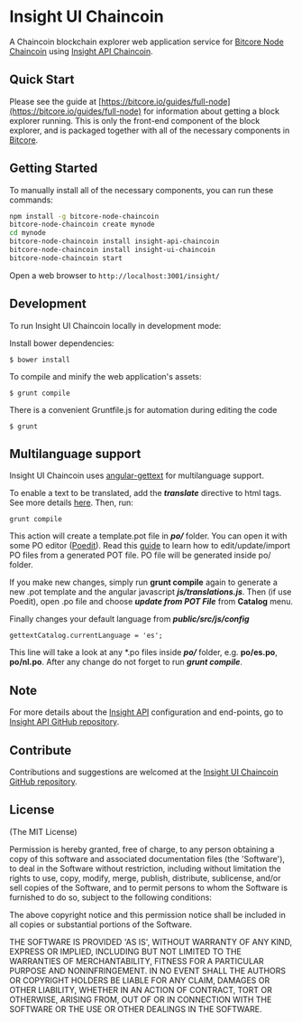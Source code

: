 # Insight UI Chaincoin

A Chaincoin blockchain explorer web application service for [Bitcore Node Chaincoin](https://github.com/ChainCoinUnlimited/bitcore-node-chaincoin) using [Insight API Chaincoin](https://github.com/ChainCoinUnlimited/insight-api-chaincoin).

## Quick Start

Please see the guide at [https://bitcore.io/guides/full-node](https://bitcore.io/guides/full-node) for information about getting a block explorer running. This is only the front-end component of the block explorer, and is packaged together with all of the necessary components in [Bitcore](https://github.com/ChainCoinUnlimited/bitcore-chaincoin).

## Getting Started

To manually install all of the necessary components, you can run these commands:

```bash
npm install -g bitcore-node-chaincoin
bitcore-node-chaincoin create mynode
cd mynode
bitcore-node-chaincoin install insight-api-chaincoin
bitcore-node-chaincoin install insight-ui-chaincoin
bitcore-node-chaincoin start
```

Open a web browser to `http://localhost:3001/insight/`

## Development

To run Insight UI Chaincoin locally in development mode:

Install bower dependencies:

```
$ bower install
```

To compile and minify the web application's assets:

```
$ grunt compile
```

There is a convenient Gruntfile.js for automation during editing the code

```
$ grunt
```

## Multilanguage support

Insight UI Chaincoin uses [angular-gettext](http://angular-gettext.rocketeer.be) for multilanguage support.

To enable a text to be translated, add the ***translate*** directive to html tags. See more details [here](http://angular-gettext.rocketeer.be/dev-guide/annotate/). Then, run:

```
grunt compile
```

This action will create a template.pot file in ***po/*** folder. You can open it with some PO editor ([Poedit](http://poedit.net)). Read this [guide](http://angular-gettext.rocketeer.be/dev-guide/translate/) to learn how to edit/update/import PO files from a generated POT file. PO file will be generated inside po/ folder.

If you make new changes, simply run **grunt compile** again to generate a new .pot template and the angular javascript ***js/translations.js***. Then (if use Poedit), open .po file and choose ***update from POT File*** from **Catalog** menu.

Finally changes your default language from ***public/src/js/config***

```
gettextCatalog.currentLanguage = 'es';
```

This line will take a look at any *.po files inside ***po/*** folder, e.g.
**po/es.po**, **po/nl.po**. After any change do not forget to run ***grunt
compile***.


## Note

For more details about the [Insight API](https://github.com/ChainCoinUnlimited/insight-api-chaincoin) configuration and end-points, go to [Insight API GitHub repository](https://github.com/ChainCoinUnlimited/insight-api-chaincoin).

## Contribute

Contributions and suggestions are welcomed at the [Insight UI Chaincoin GitHub repository](https://github.com/ChainCoinUnlimited/insight-ui-chaincoin).


## License
(The MIT License)

Permission is hereby granted, free of charge, to any person obtaining
a copy of this software and associated documentation files (the
'Software'), to deal in the Software without restriction, including
without limitation the rights to use, copy, modify, merge, publish,
distribute, sublicense, and/or sell copies of the Software, and to
permit persons to whom the Software is furnished to do so, subject to
the following conditions:

The above copyright notice and this permission notice shall be
included in all copies or substantial portions of the Software.

THE SOFTWARE IS PROVIDED 'AS IS', WITHOUT WARRANTY OF ANY KIND,
EXPRESS OR IMPLIED, INCLUDING BUT NOT LIMITED TO THE WARRANTIES OF
MERCHANTABILITY, FITNESS FOR A PARTICULAR PURPOSE AND NONINFRINGEMENT.
IN NO EVENT SHALL THE AUTHORS OR COPYRIGHT HOLDERS BE LIABLE FOR ANY
CLAIM, DAMAGES OR OTHER LIABILITY, WHETHER IN AN ACTION OF CONTRACT,
TORT OR OTHERWISE, ARISING FROM, OUT OF OR IN CONNECTION WITH THE
SOFTWARE OR THE USE OR OTHER DEALINGS IN THE SOFTWARE.
